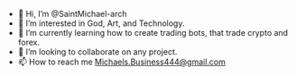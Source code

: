 - 👋 Hi, I’m @SaintMichael-arch
- 👀 I’m interested in God, Art, and Technology.
- 🌱 I’m currently learning how to create trading bots, that trade crypto and forex. 
- 💞️ I’m looking to collaborate on any project. 
- 📫 How to reach me Michaels.Business444@gmail.com


